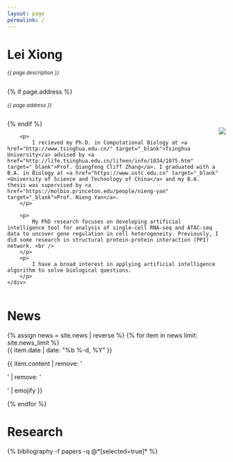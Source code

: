 ```yaml
---
layout: page
permalink: /
---
```

<!-- <a class="page-description" target="_blank">Computational Biology</a> • <a href="http://life.tsinghua.edu.cn/" class="page-description" target="_blank">School of Life Sciences</a> • <a href="http://tsinghua.edu.cn/" class="page-description" target="_blank">Tsinghua University</a>
address: <a href="https://www.google.com/maps/place/Biology+Building+of+Hall/@40.0027011,116.3177901,16z/data=!4m8!1m2!2m1!1z5riF5Y2O5aSn5a2mIOeUn-eJqeWMu-Wtpummhg!3m4!1s0x35f056a19b14bb3b:0xe54d0d0aeaf8c544!8m2!3d40.003354!4d116.31989?hl=en" class="page-description" target="_blank">Biomedical Building, Tsinghua University, Haidian District, Beijing, China</a> -->

<div class="col p-0 pt-4 pb-4">
  <h1 class="pb-3 title text-left font-weight-bold">Lei Xiong</h1>
  <h6 class="m-0 mb-2" style="font-size: 0.83em;">{{ page.description }}</h6>
  {% if page.address %}
      <h6 class="m-0 mb-2" style="font-size: 0.83em;">{{ page.address }}</h6>
  {% endif %}
</div>

<!-- Introduction -->

<div style="display: flex; flex-wrap: wrap;">
    <div class="text-justify p-0">
        <div class="col-xs-12 col-sm-6 p-0 pt-2 pb-sm-2 pb-4 pl-sm-4 text-center" style="float: right;">
          <img class="profile-img img-responsive" src="{{ 'prof_pic.jpg' | prepend: '/assets/img/' | prepend: site.baseurl | prepend: site.url }}">
        </div>

        <p>
            I recieved my Ph.D. in Computational Biology at <a href="http://www.tsinghua.edu.cn/" target="_blank">Tsinghua University</a> advised by <a href="http://life.tsinghua.edu.cn/lifeen/info/1034/1075.htm" target="_blank">Prof. Qiangfeng Cliff Zhang</a>. I graduated with a B.A. in Biology at <a href="https://www.ustc.edu.cn" target="_blank" >University of Science and Technology of China</a> and my B.A. thesis was supervised by <a href="https://molbio.princeton.edu/people/nieng-yan" target="_blank">Prof. Nieng Yan</a>.
        </p>
        
        <p>
            My PhD research focuses on developing artificial intelligence tool for analysis of single-cell RNA-seq and ATAC-seq data to uncover gene regulation in cell heterogeneity. Previously, I did some research in structural protein-protein interaction (PPI) network. <br />
        </p>
        <p>
            I have a broad interest in applying artificial intelligence algorithm to solve biological questions.
        </p>
    </div>
</div>


<!-- News -->
<div class="news mt-3 p-0">
  <h1 class="title mb-4 p-0">News</h1>
  {% assign news = site.news | reverse %}
  {% for item in news limit: site.news_limit %}
    <div class="row p-0">
      <div class="col-sm-2 p-0">
        <span class="badge light-green darken-1 font-weight-bold text-uppercase align-middle date ml-3">
          {{ item.date | date: "%b %-d, %Y" }}
        </span>
      </div>
      <div class="col-sm-10 mt-2 mt-sm-0 ml-3 ml-md-0 p-0 font-weight-light text">
        <p>{{ item.content | remove: '<p>' | remove: '</p>' | emojify }}</p>
      </div>
    </div>
  {% endfor %}
</div>

<!-- Selected publications -->
<div class="news mt-3 p-0">
  <h1 class="title mb-4 p-0">Research</h1>
  {% bibliography -f papers -q @*[selected=true]* %}
</div>

